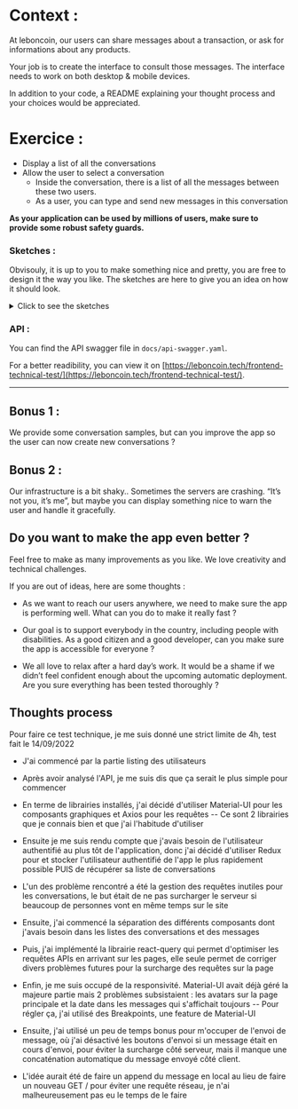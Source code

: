 # Context :

At leboncoin, our users can share messages about a transaction, or ask for informations about any products.

Your job is to create the interface to consult those messages.
The interface needs to work on both desktop & mobile devices.

In addition to your code, a README explaining your thought process and your choices would be appreciated.

# Exercice :

- Display a list of all the conversations
- Allow the user to select a conversation
  - Inside the conversation, there is a list of all the messages between these two users.
  - As a user, you can type and send new messages in this conversation

**As your application can be used by millions of users, make sure to provide some robust safety guards.**

### Sketches :

Obvisouly, it is up to you to make something nice and pretty, you are free to design it the way you like. The sketches are here to give you an idea on how it should look.

<details>
  <summary>Click to see the sketches</summary>
  
Mobile list :

![](./sketches/list-mobile.jpg)

Desktop list :

![](./sketches/list-desktop.jpg)

Mobile conversation :

![](./sketches/conv-mobile.jpg)

Desktop conversation :

![](./sketches/conv-desktop.jpg)

</details>

### API :

You can find the API swagger file in `docs/api-swagger.yaml`.

For a better readibility, you can view it on [https://leboncoin.tech/frontend-technical-test/](https://leboncoin.tech/frontend-technical-test/).

---

## Bonus 1 :

We provide some conversation samples, but can you improve the app so the user can now create new conversations ?

## Bonus 2 :

Our infrastructure is a bit shaky.. Sometimes the servers are crashing. “It’s not you, it’s me”, but maybe you can display something nice to warn the user and handle it gracefully.

## Do you want to make the app even better ?

Feel free to make as many improvements as you like.
We love creativity and technical challenges.

If you are out of ideas, here are some thoughts :

- As we want to reach our users anywhere, we need to make sure the app is performing well. What can you do to make it really fast ?

- Our goal is to support everybody in the country, including people with disabilities. As a good citizen and a good developer, can you make sure the app is accessible for everyone ?

- We all love to relax after a hard day’s work. It would be a shame if we didn’t feel confident enough about the upcoming automatic deployment. Are you sure everything has been tested thoroughly ?

## Thoughts process

Pour faire ce test technique, je me suis donné une strict limite de 4h, test fait le 14/09/2022

- J'ai commencé par la partie listing des utilisateurs
- Après avoir analysé l'API, je me suis dis que ça serait le plus simple pour commencer

- En terme de librairies installés, j'ai décidé d'utiliser Material-UI pour les composants graphiques et Axios pour les requêtes
-- Ce sont 2 librairies que je connais bien et que j'ai l'habitude d'utiliser

- Ensuite je me suis rendu compte que j'avais besoin de l'utilisateur authentifié au plus tôt de l'application, donc j'ai décidé d'utiliser Redux pour et stocker l'utilisateur authentifié de l'app le plus rapidement possible PUIS de récupérer sa liste de conversations

- L'un des problème rencontré a été la gestion des requêtes inutiles pour les conversations, le but était de ne pas surcharger le serveur si beaucoup de personnes vont en même temps sur le site
- Ensuite, j'ai commencé la séparation des différents composants dont j'avais besoin dans les listes des conversations et des messages
- Puis, j'ai implémenté la librairie react-query qui permet d'optimiser les requêtes APIs en arrivant sur les pages, elle seule permet de corriger divers problèmes futures pour la surcharge des requêtes sur la page
- Enfin, je me suis occupé de la responsivité. Material-UI avait déjà géré la majeure partie mais 2 problèmes subsistaient : les avatars sur la page principale et la date dans les messages qui s'affichait toujours
-- Pour régler ça, j'ai utilisé des Breakpoints, une feature de Material-UI
- Ensuite, j'ai utilisé un peu de temps bonus pour m'occuper de l'envoi de message, où j'ai désactivé les boutons d'envoi si un message était en cours d'envoi, pour éviter la surcharge côté serveur, mais il manque une concaténation automatique du message envoyé côté client.
- L'idée aurait été de faire un append du message en local au lieu de faire un nouveau GET / pour éviter une requête réseau, je n'ai malheureusement pas eu le temps de le faire